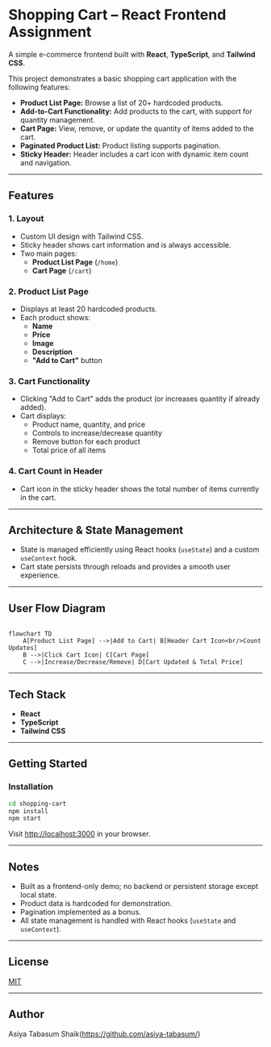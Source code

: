 # Shopping Cart – React Frontend Assignment

A simple e-commerce frontend built with **React**, **TypeScript**, and **Tailwind CSS**.

This project demonstrates a basic shopping cart application with the following features:

- **Product List Page:** Browse a list of 20+ hardcoded products.
- **Add-to-Cart Functionality:** Add products to the cart, with support for quantity management.
- **Cart Page:** View, remove, or update the quantity of items added to the cart.
- **Paginated Product List:** Product listing supports pagination.
- **Sticky Header:** Header includes a cart icon with dynamic item count and navigation.

---

## Features

### 1. Layout
- Custom UI design with Tailwind CSS.
- Sticky header shows cart information and is always accessible.
- Two main pages:
  - **Product List Page** (`/home`)
  - **Cart Page** (`/cart`)

### 2. Product List Page
- Displays at least 20 hardcoded products.
- Each product shows:
  - **Name**
  - **Price**
  - **Image**
  - **Description**
  - **"Add to Cart"** button

### 3. Cart Functionality
- Clicking "Add to Cart" adds the product (or increases quantity if already added).
- Cart displays:
  - Product name, quantity, and price
  - Controls to increase/decrease quantity
  - Remove button for each product
  - Total price of all items

### 4. Cart Count in Header
- Cart icon in the sticky header shows the total number of items currently in the cart.

---

## Architecture & State Management

- State is managed efficiently using React hooks (`useState`) and a custom `useContext` hook.
- Cart state persists through reloads and provides a smooth user experience.

---

## User Flow Diagram

```mermaid

flowchart TD
    A[Product List Page] -->|Add to Cart| B[Header Cart Icon<br/>Count Updates]
    B -->|Click Cart Icon| C[Cart Page]
    C -->|Increase/Decrease/Remove| D[Cart Updated & Total Price]
```

---

## Tech Stack

- **React**
- **TypeScript**
- **Tailwind CSS**

---

## Getting Started

### Installation

```bash
cd shopping-cart
npm install
npm start
```

Visit [http://localhost:3000](http://localhost:3000) in your browser.

---

## Notes

- Built as a frontend-only demo; no backend or persistent storage except local state.
- Product data is hardcoded for demonstration.
- Pagination implemented as a bonus.
- All state management is handled with React hooks (`useState` and `useContext`).

---

## License

[MIT](LICENSE)

---

## Author

Asiya Tabasum Shaik(https://github.com/asiya-tabasum/)

